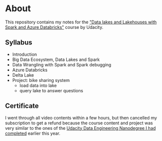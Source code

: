 # About

This repository contains my notes for the ["Data lakes and Lakehouses with Spark and Azure Databricks"](https://www.udacity.com/course/data-lakes-and-lakehouses-with-spark-and-azure-databricks--cd11531) course by Udacity.

## Syllabus

- Introduction
- Big Data Ecosystem, Data Lakes and Spark
- Data Wrangling with Spark and Spark debugging
- Azure Databricks
- Delta Lake
- Project: bike sharing system
  - load data into lake
  - query lake to answer questions

## Certificate

I went through all video contents within a few hours, but then cancelled my subscription to get a refund because the course content and project was very similar to the ones of the [Udacity Data Engineering Nanodegree I had completed](https://github.com/cgebbe/udacity_data_engineers) earlier this year.
